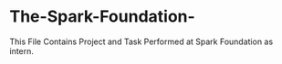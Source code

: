 # The-Spark-Foundation-

This File Contains Project and Task Performed at Spark Foundation as intern. 

